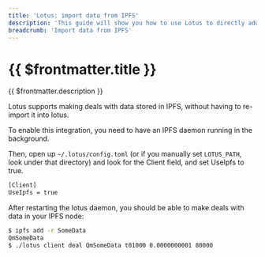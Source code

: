 ```yaml
---
title: 'Lotus: import data from IPFS'
description: 'This guide will show you how to use Lotus to directly add IPFS-hosted data to the Filecoin network.'
breadcrumb: 'Import data from IPFS'
---
```


# {{ $frontmatter.title }}

{{ $frontmatter.description }}

Lotus supports making deals with data stored in IPFS, without having to re-import it into lotus.

To enable this integration, you need to have an IPFS daemon running in the background.

Then, open up `~/.lotus/config.toml` (or if you manually set `LOTUS_PATH`, look under that directory) and look for the Client field, and set UseIpfs to true.

```bash
[Client]
UseIpfs = true
```

After restarting the lotus daemon, you should be able to make deals with data in your IPFS node:

```bash
$ ipfs add -r SomeData
QmSomeData
$ ./lotus client deal QmSomeData t01000 0.0000000001 80000
```
